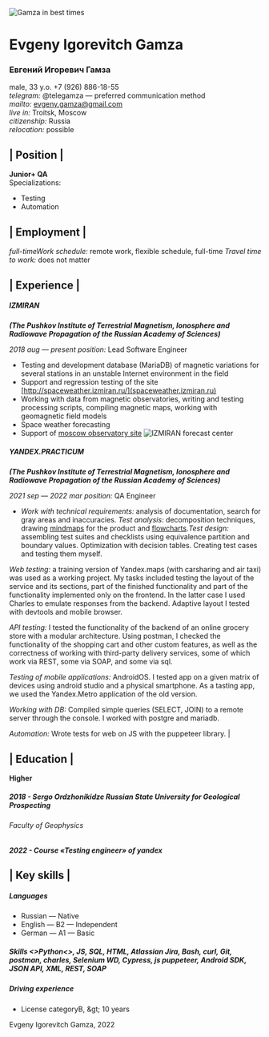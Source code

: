 
![Gamza in best times](https://sun9-5.userapi.com/impf/G1TKfG2Zne-cQvGc-rs4SBYOd8UsPuNVD9cPOg/HCaQDNgiZE8.jpg?size=1280x848&quality=96&sign=c18e74ac253ba946b9f120ad6940def3&type=album)

# **Evgeny Igorevitch Gamza**
### **Евгений Игоревич Гамза**
male, 33 y.o.
+7 (926) 886-18-55  
*telegram:* @telegamza — preferred communication method  
*mailto:* [evgeny.gamza@gmail.com](mailto:evgeny.gamza@gmail.com)  
*live in:* Troitsk, Moscow  
*citizenship:* Russia  
*relocation:* possible  


## | Position |
 **Junior+ QA**  
Specializations:
- Testing
- Automation


## | Employment | 
*full-timeWork schedule:* remote work, flexible schedule, full-time
*Travel time to work:* does not matter


## | Experience |
<!-- #### 3 years 7 months
###### | *2018 aug — present time, 3.5 years* | -->


 ##### **IZMIRAN**
**_(The Pushkov Institute of Terrestrial Magnetism, Ionosphere 
and Radiowave Propagation of the Russian Academy of Sciences)_**

 *2018 aug — present*
*position:* Lead Software Engineer
- Testing and development database (MariaDB) of magnetic variations for several stations in an unstable Internet environment in the field
- Support and regression testing of the site [http://spaceweather.izmiran.ru/](spaceweather.izmiran.ru)
- Working with data from magnetic observatories, writing and testing processing scripts, compiling magnetic maps, working with geomagnetic field models
- Space weather forecasting
- Support of [moscow observatory site](http://serv.izmiran.ru/)
![IZMIRAN forecast center](https://sun9-85.userapi.com/impf/E7zwIgT59zmLgTe-IQe1WEn2ZRzjvpDBijkl5w/V-mUlHJx2W0.jpg?size=1600x1200&quality=96&sign=94580b38ced443ed7bbec1d3234dadfa&type=album)



 ##### **YANDEX.PRACTICUM**
**_(The Pushkov Institute of Terrestrial Magnetism, Ionosphere 
and Radiowave Propagation of the Russian Academy of Sciences)_**

 *2021 sep — 2022 mar*
*position:* QA Engineer
- *Work with technical requirements:* analysis of documentation, search for gray areas and inaccuracies. *Test analysis:* decomposition techniques, drawing [mindmaps](https://drive.google.com/file/d/13kwm2PoHyElWTlQVg6hBp9nPXu2wscqk/view?usp=sharing) for the product and [flowcharts](https://drive.google.com/file/d/1UQfErO6hzyhTBvK14XIQErt4Oq4lrln-/view?usp=sharing).*Test design:* assembling test suites and checklists using equivalence partition and boundary values. Optimization with decision tables. Creating test cases and testing them myself.

*Web testing:* a training version of Yandex.maps (with carsharing and air taxi) was used as a working project. My tasks included testing the layout of the service and its sections, part of the finished functionality and part of the functionality implemented only on the frontend. In the latter case I used Charles to emulate responses from the backend. Adaptive layout I tested with devtools and mobile browser.

*API testing:* I tested the functionality of the backend of an online grocery store with a modular architecture. Using postman, I checked the functionality of the shopping cart and other custom features, as well as the correctness of working with third-party delivery services, some of which work via REST, some via SOAP, and some via sql.

*Testing of mobile applications:* AndroidOS. I tested app on a given matrix of devices using android studio and a physical smartphone. As a tasting app, we used the Yandex.Metro application of the old version.

*Working with DB:* Compiled simple queries (SELECT, JOIN) to a remote server through the console. I worked with postgre and mariadb.

*Automation:* Wrote tests for web on JS with the puppeteer library. |


## | Education |
 **Higher**


##### 2018 - **Sergo Ordzhonikidze Russian State University for Geological Prospecting** 
###### Faculty of Geophysics
##### 2022 - **Course «Testing engineer» of yandex**


## | Key skills |
##### Languages
- Russian — Native
- English — B2 — Independent
- German — A1 — Basic

##### Skills <>Python<>, JS, SQL, HTML, Atlassian Jira, Bash, curl, Git, postman, charles, Selenium WD, Cypress, js puppeteer, Android SDK, JSON API, XML, REST, SOAP
##### Driving experience
- License categoryB, \&gt; 10 years

Evgeny Igorevitch Gamza, 2022
